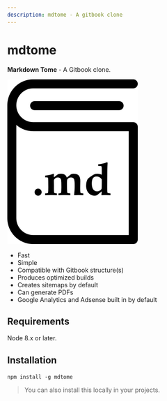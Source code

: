 ```yaml
---
description: mdtome - A gitbook clone
---
```


# mdtome

**Markdown Tome** - A Gitbook clone.

![Logo](logo.png)

* Fast
* Simple
* Compatible with Gitbook structure(s)
* Produces optimized builds
* Creates sitemaps by default
* Can generate PDFs
* Google Analytics and Adsense built in by default

## Requirements

Node 8.x or later.

## Installation

```
npm install -g mdtome
```

> You can also install this locally in your projects.
